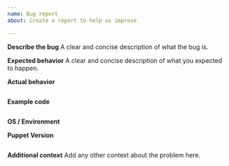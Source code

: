 ```yaml
---
name: Bug report
about: Create a report to help us improve

---
```


**Describe the bug**
A clear and concise description of what the bug is.

**Expected behavior**
A clear and concise description of what you expected to happen.

**Actual behavior**
<!--- Paste verbatim command output between quotes -->
```paste below

```

**Example code**
<!--- Paste an example code that can be used to reproduce the problem between quotes -->
```paste below

```

**OS / Environment**
<!--- Provide all relevant information below, e.g. target OS versions, network device firmware, etc. -->

**Puppet Version**
<!--- Paste verbatim output from "puppet --version" between quotes -->
```paste below

```

**Additional context**
Add any other context about the problem here.
